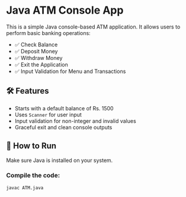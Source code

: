 # Java ATM Console App

This is a simple Java console-based ATM application. It allows users to perform basic banking operations:

- ✅ Check Balance  
- ✅ Deposit Money  
- ✅ Withdraw Money  
- ✅ Exit the Application  
- ✅ Input Validation for Menu and Transactions

## 🛠 Features

- Starts with a default balance of Rs. 1500
- Uses `Scanner` for user input
- Input validation for non-integer and invalid values
- Graceful exit and clean console outputs

## 🚀 How to Run

Make sure Java is installed on your system.

### Compile the code:
```bash
javac ATM.java
